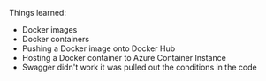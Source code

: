 Things learned:
- Docker images
- Docker containers
- Pushing a Docker image onto Docker Hub
- Hosting a Docker container to Azure Container Instance
- Swagger didn't work it was pulled out the conditions in the code